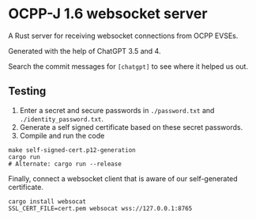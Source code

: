 # OCPP-J 1.6 websocket server

A Rust server for receiving websocket connections from OCPP EVSEs.

Generated with the help of ChatGPT 3.5 and 4.

Search the commit messages for `[chatgpt]`  to see where it helped us out.

## Testing

1. Enter a secret and secure passwords in `./password.txt` and `./identity_password.txt`.
1. Generate a self signed certificate based on these secret passwords.
1. Compile and run the code

```
make self-signed-cert.p12-generation
cargo run
# Alternate: cargo run --release
```

Finally, connect a websocket client that is aware of our self-generated certificate.

```
cargo install websocat
SSL_CERT_FILE=cert.pem websocat wss://127.0.0.1:8765
```
